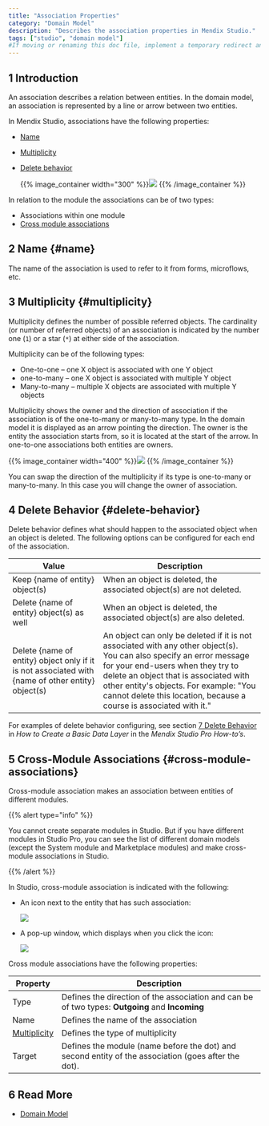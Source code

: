 ```yaml
---
title: "Association Properties"
category: "Domain Model"
description: "Describes the association properties in Mendix Studio."
tags: ["studio", "domain model"]
#If moving or renaming this doc file, implement a temporary redirect and let the respective team know they should update the URL in the product. See Mapping to Products for more details.
---
```


## 1 Introduction 

An association describes a relation between entities. In the domain model, an association is represented by a line or arrow between two entities.

In Mendix Studio, associations have the following properties:

* [Name](#name)

* [Multiplicity](#multiplicity)

*  [Delete behavior](#delete-behavior)

   {{% image_container width="300" %}}![](attachments/domain-models-association-properties/association-properties.png)
   {{% /image_container %}}

In relation to the module the associations can be of two types:

* Associations within one module
* [Cross module associations](#cross-module-associations)

## 2 Name {#name}

The name of the association is used to refer to it from forms, microflows, etc.

## 3 Multiplicity {#multiplicity}

Multiplicity  defines the number of possible referred objects. The cardinality (or number of referred objects) of an association is indicated by the number one (`1`) or a star (`*`) at either side of the association.

Multiplicity can be of the following types:

* One-to-one – one X object is associated with one Y object
* one-to-many – one X object is associated with multiple Y object
* Many-to-many – multiple X objects are associated with multiple Y objects

Multiplicity shows the owner and the direction of association if the association is of the one-to-many or many-to-many type. In the domain model it is displayed as an arrow pointing the direction. The owner is the entity the association starts from, so it is located at the start of the arrow. In one-to-one associations both entities are owners. 

{{% image_container width="400" %}}![](attachments/domain-models-association-properties/association-domainmodel.png)
{{% /image_container %}}

You can swap the direction of the multiplicity if its type is one-to-many or many-to-many. In this case you will change the owner of association. 

## 4 Delete Behavior {#delete-behavior}

Delete behavior defines what should happen to the associated object when an object is deleted. The following options can be configured for each end of the association. 

| Value                                                        | Description                                                  |
| ------------------------------------------------------------ | ------------------------------------------------------------ |
| Keep {name of entity} object(s)                              | When an object is deleted, the associated object(s) are not deleted. |
| Delete {name of entity} object(s) as well                    | When an object is deleted, the associated object(s) are also deleted. |
| Delete {name of entity} object only if it is not associated with {name of other entity} object(s) | An object can only be deleted if it is not associated with any other object(s). <br />You can also specify an error message for your end-users when they try to delete an object that is associated with other entity's objects. For example: "You cannot delete this location, because a course is associated with it." |

For examples of delete behavior configuring, see section [7 Delete Behavior](/howto/data-models/create-a-basic-data-layer#delete-behavior) in *How to Create a Basic Data Layer* in the *Mendix Studio Pro How-to’s*.


## 5 Cross-Module Associations {#cross-module-associations}

Cross-module association makes an association between entities of different modules.

{{% alert type="info" %}}

You cannot create separate modules in Studio. But if you have different modules in Studio Pro, you can see the list of different domain models (except the System module and Marketplace modules) and make cross-module associations in Studio. 

{{% /alert %}}

In Studio, cross-module association is indicated with the following:

*  An icon next to the entity that has such association: 

   ![](attachments/domain-models-association-properties/association-icon.png)

*  A pop-up window, which displays when you click the icon:

   ![](attachments/domain-models-association-properties/association-pop-up.png)

Cross module associations have the following properties:

| Property                      | Description                                                  |
| ----------------------------- | ------------------------------------------------------------ |
| Type                          | Defines the direction of the association and can be of two types: **Outgoing** and **Incoming** |
| Name                          | Defines the name of the association                          |
| [Multiplicity](#multiplicity) | Defines the type of multiplicity                             |
| Target                        | Defines the module (name before the dot) and second entity of the association (goes after the dot). |

## 6 Read More

* [Domain Model](domain-models)
